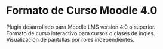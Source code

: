 # Formato de Curso Moodle 4.0
Plugin desarrollado para Moodle LMS version 4.0 o superior. <br>
Formato de curso interactivo para cursos o clases de ingles. <br>
Visualización de pantallas por roles independientes. <br>

